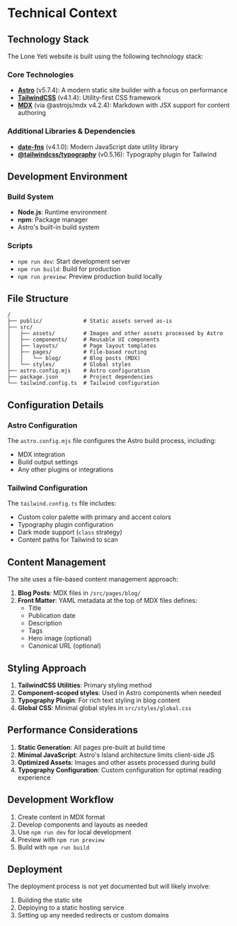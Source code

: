 # Technical Context

## Technology Stack

The Lone Yeti website is built using the following technology stack:

### Core Technologies

- **[Astro](https://astro.build/)** (v5.7.4): A modern static site builder with a focus on performance
- **[TailwindCSS](https://tailwindcss.com/)** (v4.1.4): Utility-first CSS framework
- **[MDX](https://mdxjs.com/)** (via @astrojs/mdx v4.2.4): Markdown with JSX support for content authoring

### Additional Libraries & Dependencies

- **[date-fns](https://date-fns.org/)** (v4.1.0): Modern JavaScript date utility library
- **[@tailwindcss/typography](https://tailwindcss.com/docs/typography-plugin)** (v0.5.16): Typography plugin for Tailwind

## Development Environment

### Build System

- **Node.js**: Runtime environment
- **npm**: Package manager
- Astro's built-in build system

### Scripts

- `npm run dev`: Start development server
- `npm run build`: Build for production
- `npm run preview`: Preview production build locally

## File Structure

```
/
├── public/             # Static assets served as-is
├── src/
│   ├── assets/         # Images and other assets processed by Astro
│   ├── components/     # Reusable UI components
│   ├── layouts/        # Page layout templates
│   ├── pages/          # File-based routing
│   │   └── blog/       # Blog posts (MDX)
│   └── styles/         # Global styles
├── astro.config.mjs    # Astro configuration
├── package.json        # Project dependencies
└── tailwind.config.ts  # Tailwind configuration
```

## Configuration Details

### Astro Configuration

The `astro.config.mjs` file configures the Astro build process, including:

- MDX integration
- Build output settings
- Any other plugins or integrations

### Tailwind Configuration

The `tailwind.config.ts` file includes:

- Custom color palette with primary and accent colors
- Typography plugin configuration
- Dark mode support (`class` strategy)
- Content paths for Tailwind to scan

## Content Management

The site uses a file-based content management approach:

1. **Blog Posts**: MDX files in `/src/pages/blog/`
2. **Front Matter**: YAML metadata at the top of MDX files defines:
   - Title
   - Publication date
   - Description
   - Tags
   - Hero image (optional)
   - Canonical URL (optional)

## Styling Approach

1. **TailwindCSS Utilities**: Primary styling method
2. **Component-scoped styles**: Used in Astro components when needed
3. **Typography Plugin**: For rich text styling in blog content
4. **Global CSS**: Minimal global styles in `src/styles/global.css`

## Performance Considerations

1. **Static Generation**: All pages pre-built at build time
2. **Minimal JavaScript**: Astro's Island architecture limits client-side JS
3. **Optimized Assets**: Images and other assets processed during build
4. **Typography Configuration**: Custom configuration for optimal reading experience

## Development Workflow

1. Create content in MDX format
2. Develop components and layouts as needed
3. Use `npm run dev` for local development
4. Preview with `npm run preview`
5. Build with `npm run build`

## Deployment

The deployment process is not yet documented but will likely involve:

1. Building the static site
2. Deploying to a static hosting service
3. Setting up any needed redirects or custom domains
